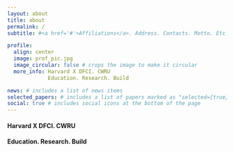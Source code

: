 ```yaml
---
layout: about
title: about
permalink: /
subtitle: #<a href='#'>Affiliations</a>. Address. Contacts. Motto. Etc.

profile:
  align: center
  image: prof_pic.jpg
  image_circular: false # crops the image to make it circular
  more_info: Harvard X DFCI. CWRU
             Education. Research. Build

news: # includes a list of news items
selected_papers: # includes a list of papers marked as "selected={true}"
social: true # includes social icons at the bottom of the page
---
```

#### Harvard X DFCI. CWRU
#### Education. Research. Build
